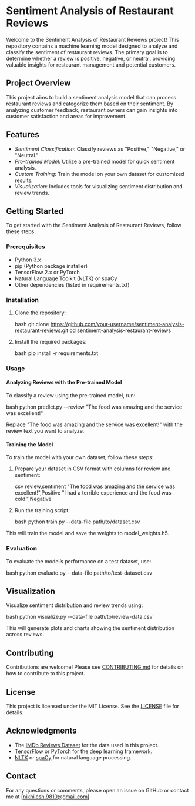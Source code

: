 # Sentiment Analysis of Restaurant Reviews

Welcome to the Sentiment Analysis of Restaurant Reviews project! This repository contains a machine learning model designed to analyze and classify the sentiment of restaurant reviews. The primary goal is to determine whether a review is positive, negative, or neutral, providing valuable insights for restaurant management and potential customers.

## Project Overview

This project aims to build a sentiment analysis model that can process restaurant reviews and categorize them based on their sentiment. By analyzing customer feedback, restaurant owners can gain insights into customer satisfaction and areas for improvement.

## Features

- *Sentiment Classification*: Classify reviews as "Positive," "Negative," or "Neutral."
- *Pre-trained Model*: Utilize a pre-trained model for quick sentiment analysis.
- *Custom Training*: Train the model on your own dataset for customized results.
- *Visualization*: Includes tools for visualizing sentiment distribution and review trends.

## Getting Started

To get started with the Sentiment Analysis of Restaurant Reviews, follow these steps:

### Prerequisites

- Python 3.x
- pip (Python package installer)
- TensorFlow 2.x or PyTorch
- Natural Language Toolkit (NLTK) or spaCy
- Other dependencies (listed in requirements.txt)

### Installation

1. Clone the repository:

    bash
    git clone https://github.com/your-username/sentiment-analysis-restaurant-reviews.git
    cd sentiment-analysis-restaurant-reviews
    

2. Install the required packages:

    bash
    pip install -r requirements.txt
    

### Usage

#### Analyzing Reviews with the Pre-trained Model

To classify a review using the pre-trained model, run:

bash
python predict.py --review "The food was amazing and the service was excellent!"


Replace "The food was amazing and the service was excellent!" with the review text you want to analyze.

#### Training the Model

To train the model with your own dataset, follow these steps:

1. Prepare your dataset in CSV format with columns for review and sentiment:

    csv
    review,sentiment
    "The food was amazing and the service was excellent!",Positive
    "I had a terrible experience and the food was cold.",Negative
    

2. Run the training script:

    bash
    python train.py --data-file path/to/dataset.csv
    

This will train the model and save the weights to model_weights.h5.

### Evaluation

To evaluate the model’s performance on a test dataset, use:

bash
python evaluate.py --data-file path/to/test-dataset.csv

## Visualization

Visualize sentiment distribution and review trends using:

bash
python visualize.py --data-file path/to/review-data.csv


This will generate plots and charts showing the sentiment distribution across reviews.

## Contributing

Contributions are welcome! Please see [CONTRIBUTING.md](CONTRIBUTING.md) for details on how to contribute to this project.

## License

This project is licensed under the MIT License. See the [LICENSE](LICENSE) file for details.

## Acknowledgments

- The [IMDb Reviews Dataset](https://ai.stanford.edu/~amaas/data/sentiment/) for the data used in this project.
- [TensorFlow](https://www.tensorflow.org/) or [PyTorch](https://pytorch.org/) for the deep learning framework.
- [NLTK](https://www.nltk.org/) or [spaCy](https://spacy.io/) for natural language processing.

## Contact

For any questions or comments, please open an issue on GitHub or contact me at [nikhilesh.9810@gmail.com]

